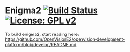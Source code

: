 Enigma2 [![Build Status](https://travis-ci.org/OpenVisionE2/enigma2-openvision.svg?branch=upcoming)](https://travis-ci.org/OpenVisionE2/enigma2-openvision) [![License: GPL v2](https://img.shields.io/badge/License-GPL%20v2-blue.svg)](https://www.gnu.org/licenses/old-licenses/gpl-2.0.en.html)
==========
To build enigma2, start reading here: https://github.com/OpenVisionE2/openvision-development-platform/blob/develop/README.md
